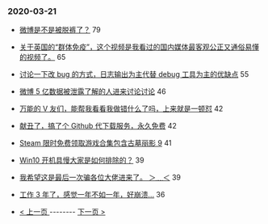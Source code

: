 ### 2020-03-21 
- [微博是不是被脱裤了？](https://www.v2ex.com/t/654793) 79
- [关于英国的“群体免疫”，这个视频是我看过的国内媒体最客观公正又通俗易懂的视频了。](https://www.v2ex.com/t/654717) 65
- [讨论一下改 bug 的方式，日志输出为主代替 debug 工具为主的优缺点](https://www.v2ex.com/t/654798) 55
- [微博 5 亿数据被泄露了解的人进来讨论讨论](https://www.v2ex.com/t/654792) 46
- [万能的 V 友们，能帮我看看我做错什么了吗，上来就是一顿怼](https://www.v2ex.com/t/654866) 42
- [献丑了，搞了个 Github 代下载服务，永久免费](https://www.v2ex.com/t/654801) 42
- [Steam 限时免费领取游戏合集包含古墓丽影 9](https://www.v2ex.com/t/654777) 41
- [Win10 开机具慢大家是如何排除的？](https://www.v2ex.com/t/654705) 39
- [我希望这是最后一次骗各位大佬进来了。 ＞﹏＜](https://www.v2ex.com/t/654800) 39
- [工作 3 年了，感觉一年不如一年，好崩溃...](https://www.v2ex.com/t/654702) 36 

- [ < 上一页 ](https://github.com/able8/v2ex-hot-record/blob/master/2020-03-20.md) -------- [ 下一页 > ](https://github.com/able8/v2ex-hot-record/blob/master/2020-03-22.md)